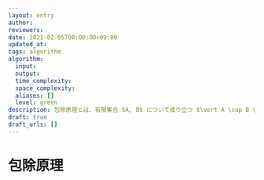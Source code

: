 ```yaml
---
layout: entry
author:
reviewers:
date: 2021-02-05T00:00:00+09:00
updated_at:
tags: algorithm
algorithm:
  input:
  output:
  time_complexity:
  space_complexity:
  aliases: []
  level: green
description: 包除原理とは、有限集合 $A, B$ について成り立つ $\vert A \cup B \vert = \vert A \vert + \vert B \vert - \vert A \cap B \vert$ という等式のこと。つまり、有限集合 $A, B$ の和集合 $A \cup B$ の要素数を求めるには、$A$ の要素数と $B$ の要素数の和から共通部分 $A \cap B$ の要素数を求めればよいという事実のことである。
draft: true
draft_urls: []
---
```


# 包除原理
